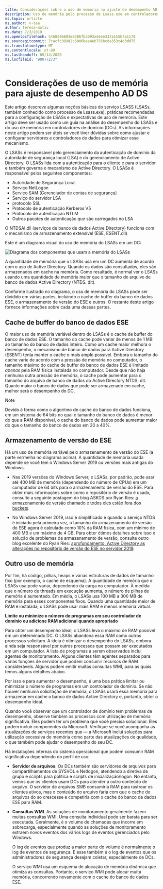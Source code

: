 ```yaml
---
title: Considerações sobre o uso de memória no ajuste de desempenho AD DS
description: Uso de memória pelo processo de Lsass.exe em controladores de domínio que executam o Windows Server 2012 R2, 2016 e 2019.
ms.topic: article
ms.author: v-tea
author: teresa-motiv
ms.date: 7/3/2019
ms.openlocfilehash: 546839b803e8306fb3093ade6e317a155b7a117d
ms.sourcegitcommit: 7cacfc38982c6006bee4eb756bcda353c4d3dd75
ms.translationtype: MT
ms.contentlocale: pt-BR
ms.lasthandoff: 09/14/2020
ms.locfileid: "90077273"
---
```

# <a name="memory-usage-considerations-for-ad-ds-performance-tuning"></a>Considerações de uso de memória para ajuste de desempenho AD DS

Este artigo descreve algumas noções básicas do serviço LSASS (LSASs, também conhecido como processo de Lsass.exe), práticas recomendadas para a configuração de LSASs e expectativas de uso de memória. Este artigo deve ser usado como um guia na análise do desempenho do LSASs e do uso de memória em controladores de domínio (DCs). As informações neste artigo podem ser úteis se você tiver dúvidas sobre como ajustar e configurar servidores e controladores de dados para otimizar esse mecanismo.

O LSASs é responsável pelo gerenciamento da autenticação de domínio da autoridade de segurança local (LSA) e do gerenciamento de Active Directory. O LSASs lida com a autenticação para o cliente e para o servidor e também governa o mecanismo de Active Directory. O LSASs é responsável pelos seguintes componentes:

- Autoridade de Segurança Local
- Serviço NetLogon
- Serviço SAM (Gerenciador de contas de segurança)
- Serviço do servidor LSA
- protocolo SSL
- Protocolo de autenticação Kerberos V5
- Protocolo de autenticação NTLM
- Outros pacotes de autenticação que são carregados no LSA

O NTDSAI.dll (serviços de banco de dados Active Directory) funciona com o mecanismo de armazenamento extensível (ESE, ESENT.dll).

Este é um diagrama visual do uso de memória do LSASs em um DC:

![Diagrama dos componentes que usam a memória do LSASs](media/domain-controller-lsass-memory-usage.png)

A quantidade de memória que o LSASs usa em um DC aumenta de acordo com o uso de Active Directory. Quando os dados são consultados, eles são armazenados em cache na memória. Como resultado, é normal ver o LSASs usando uma quantidade de memória maior que o tamanho do arquivo de banco de dados Active Directory (NTDS. dit).

Conforme ilustrado no diagrama, o uso de memória do LSASs pode ser dividido em várias partes, incluindo o cache de buffer do banco de dados ESE, o armazenamento de versão do ESE e outros. O restante deste artigo fornece informações sobre cada uma dessas partes.

## <a name="ese-database-buffer-cache"></a>Cache de buffer do banco de dados ESE
O maior uso de memória variável dentro do LSASs é o cache de buffer do banco de dados ESE. O tamanho do cache pode variar de menos de 1 MB ao tamanho do banco de dados inteiro. Como um cache maior melhora o desempenho, o mecanismo de banco de dados para Active Directory (ESENT) tenta manter o cache o mais amplo possível. Embora o tamanho do cache varie de acordo com a pressão de memória no computador, o tamanho máximo do cache de buffer do banco de dados ESE é limitado *apenas* pela RAM física instalada no computador. Desde que não haja nenhuma outra pressão de memória, o cache pode aumentar para o tamanho do arquivo de banco de dados do Active Directory NTDS. dit. Quanto maior o banco de dados que pode ser armazenado em cache, melhor será o desempenho do DC.

> [!NOTE]
> Devido à forma como o algoritmo de cache do banco de dados funciona, em um sistema de 64 bits no qual o tamanho do banco de dados é menor do que a RAM disponível, o cache do banco de dados pode aumentar maior do que o tamanho do banco de dados em 30 a 40%.

## <a name="ese-version-store"></a>Armazenamento de versão do ESE

Há um uso de memória variável pelo armazenamento de versão do ESE (a parte vermelha no diagrama acima). A quantidade de memória usada depende se você tem o Windows Server 2019 ou versões mais antigas do Windows.

- Nas 2019 versões do Windows Server, o LSASs, por padrão, pode usar até 400 MB de memória (dependendo do número de CPUs) em um computador de 64 bits para o armazenamento de versão do ESE. Para obter mais informações sobre como o repositório de versão é usado, consulte a seguinte postagem do blog ASKDS por Ryan Ries: [o armazenamento de versão chamado e todos eles estão fora dos buckets](https://techcommunity.microsoft.com/t5/Ask-the-Directory-Services-Team/The-Version-Store-Called-and-They-8217-re-All-Out-of-Buckets/ba-p/400415).

- No Windows Server 2019, isso é simplificado e quando o serviço NTDS é iniciado pela primeira vez, o tamanho do armazenamento de versão do ESE agora é calculado como 10% da RAM física, com um mínimo de 400 MB e um máximo de 4 GB. Para obter ótimos detalhes sobre isso e solução de problemas de armazenamento de versão, consulte outro blog excelente do Ryan Ries: [aprofundamento: Active Directory as alterações no repositório de versão do ESE no servidor 2019](https://techcommunity.microsoft.com/t5/Ask-the-Directory-Services-Team/Deep-Dive-Active-Directory-ESE-Version-Store-Changes-in-Server/ba-p/400510).

## <a name="other-memory-use"></a>Outro uso de memória

Por fim, há código, pilhas, heaps e várias estruturas de dados de tamanho fixo (por exemplo, o cache de esquema). A quantidade de memória que o LSASs usa pode variar, dependendo da carga no computador. À medida que o número de threads em execução aumenta, o número de pilhas de memória é aumentado. Em média, o LSASs usa 100 MB a 300 MB de memória para esses componentes fixos. Quando uma quantidade maior de RAM é instalada, o LSASs pode usar mais RAM e menos memória virtual.

**Limite ou minimize o número de programas em seu controlador de domínio ou adicione RAM adicional quando apropriado**

Para obter um desempenho ideal, o LSASs leva o máximo de RAM possível em um determinado DC. O LSASs abandona essa RAM como outros processos solicitam. A ideia é otimizar o desempenho do LSASs, embora ainda seja responsável por outros processos que possam ser executados em um computador. A lista de programas a serem observados inclui agentes de monitoramento. Alguns clientes têm agentes separados para várias funções de servidor que podem consumir recursos de RAM consideráveis. Alguns podem emitir muitas consultas WMI, para as quais temos alguns detalhes abaixo.

Por isso e para aumentar o desempenho, é uma boa prática limitar ou minimizar o número de programas em um controlador de domínio. Se não houver nenhuma solicitação de memória, o LSASs usará essa memória para armazenar em cache o banco de dados Active Directory e, portanto, obter o desempenho ideal.

Quando você observar que um controlador de domínio tem problemas de desempenho, observe também os processos com utilização de memória significativa. Eles podem ter um problema que você precisa solucionar. Eles podem incluir componentes da Microsoft. Verifique se você acompanha as atualizações de serviços recentes que &mdash; a Microsoft inclui soluções para utilização excessiva de memória como parte das atualizações de qualidade, o que também pode ajudar o desempenho do seu DC.

Há instalações internas do sistema operacional que podem consumir RAM significativa dependendo do perfil de uso:

- **Servidor de arquivos**. Os DCs também são servidores de arquivos para compartilhamentos de SYSVOL e Netlogon, atendendo a diretiva de grupo e scripts para política e scripts de inicialização/logon.
  No entanto, vemos que os clientes usam DCs para atender a outro conteúdo de arquivo. O servidor de arquivos SMB consumiria RAM para rastrear os clientes ativos, mas o conteúdo do arquivo faria com que o cache de arquivos do so crescesse e competiria com o cache do banco de dados ESE para RAM.

- **Consultas WMI**. As soluções de monitoramento geralmente fazem muitas consultas WMI. Uma consulta individual pode ser barata para ser executada. Geralmente, é o volume de chamadas que incorre em sobrecarga, especialmente quando as soluções de monitoramento extraem novos eventos dos vários logs de eventos gerenciados pelo Windows.

  O log de eventos que produz a maior parte do volume é normalmente o log de eventos de segurança. E esse também é o log de eventos que os administradores de segurança desejam coletar, especialmente de DCs.

  O serviço WMI usa um esquema de alocação de memória dinâmica que otimiza as consultas. Portanto, o serviço WMI pode alocar muita memória, concorrendo novamente com o cache do banco de dados ESE.
